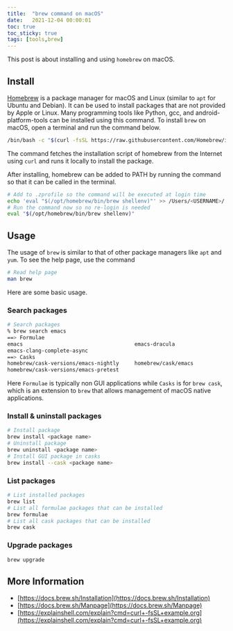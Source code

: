```yaml
---
title:  "brew command on macOS"
date:   2021-12-04 00:00:01
toc: true
toc_sticky: true
tags: [tools,brew]
---
```

This post is about installing and using `homebrew` on macOS.

## Install

[Homebrew](https://brew.sh) is a package manager for macOS and Linux (similar to `apt` for Ubuntu and Debian). It can be used to install packages that are not provided by Apple or Linux. Many programming tools like Python, gcc, and android-platform-tools can be installed using this command. To install `brew` on macOS, open a terminal and run the command below.

```bash
/bin/bash -c "$(curl -fsSL https://raw.githubusercontent.com/Homebrew/install/HEAD/install.sh)"
```

The command fetches the installation script of homebrew from the Internet using `curl`  and runs it locally to install the package.

After installing, homebrew can be added to PATH by running the command so that it can be called in the terminal.

```bash
# Add to .zprofile so the command will be executed at login time
echo 'eval "$(/opt/homebrew/bin/brew shellenv)"' >> /Users/<USERNAME>/.zprofile
# Run the command now so no re-login is needed
eval "$(/opt/homebrew/bin/brew shellenv)"
```

## Usage

The usage of `brew` is similar to that of other package managers like `apt` and `yum`. To see the help page, use the command

```bash
# Read help page
man brew
```

Here are some basic usage.

### Search packages

```bash
# Search packages
% brew search emacs
==> Formulae
emacs                                    emacs-dracula
emacs-clang-complete-async
==> Casks
homebrew/cask-versions/emacs-nightly     homebrew/cask/emacs
homebrew/cask-versions/emacs-pretest
```

Here `Formulae` is typically non GUI applications while `Casks` is for `brew cask`, which is an extension to `brew` that allows management of macOS native applications.

### Install & uninstall packages

```bash
# Install package
brew install <package name>
# Uninstall package
brew uninstall <package name>
# Install GUI package in casks
brew install --cask <package name>
```

### List packages

```bash
# List installed packages
brew list
# List all formulae packages that can be installed
brew formulae
# List all cask packages that can be installed
brew cask
```

### Upgrade packages

```bash
brew upgrade
```

## More Information

- [https://docs.brew.sh/Installation](https://docs.brew.sh/Installation)
- [https://docs.brew.sh/Manpage](https://docs.brew.sh/Manpage)
- [https://explainshell.com/explain?cmd=curl+-fsSL+example.org](https://explainshell.com/explain?cmd=curl+-fsSL+example.org)
